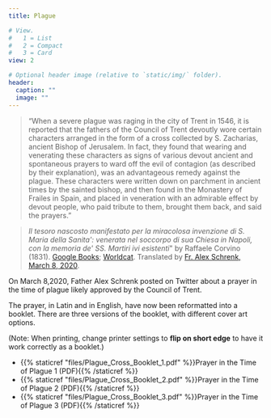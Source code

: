 ```yaml
---
title: Plague

# View.
#   1 = List
#   2 = Compact
#   3 = Card
view: 2

# Optional header image (relative to `static/img/` folder).
header:
  caption: ""
  image: ""
---
```


> “When a severe plague was raging in the city of Trent in 1546, it is reported that the fathers of the Council of Trent devoutly wore certain characters arranged in the form of a cross collected by S. Zacharias, ancient Bishop of Jerusalem. In fact, they found that wearing and venerating these characters as signs of various devout ancient and spontaneous prayers to ward off the evil of contagion (as described by their explanation), was an advantageous remedy against the plague. These characters were written down on parchment in ancient times by the sainted bishop, and then found in the Monastery of Frailes in Spain, and placed in veneration with an admirable effect by devout people, who paid tribute to them, brought them back, and said the prayers.”

> _Il tesoro nascosto manifestato per la miracolosa invenzione di S. Maria della Sanita': venerata nel soccorpo di sua Chiesa in Napoli, con la memoria de' SS. Martiri ivi esistenti_" by Raffaele Corvino (1831). [Google Books](books.google.com/books?id=VI_qvCq3nX0C&pg=PA97#v=onepage&q&f=false); [Worldcat](http://www.worldcat.org/oclc/867495900). Translated by [Fr. Alex Schrenk, March 8, 2020](https://threadreaderapp.com/thread/1236770869621460995.html).

On March 8,2020, Father Alex Schrenk posted on Twitter about a prayer in the time of plague likely approved by the Council of Trent. 

The prayer, in Latin and in English, have now been reformatted into a booklet. There are three versions of the booklet, with different cover art options.

(Note: When printing, change printer settings to **flip on short edge** to have it work correctly as a booklet.)


* {{% staticref "files/Plague_Cross_Booklet_1.pdf" %}}Prayer in the Time of Plague 1  (PDF){{% /staticref %}}
* {{% staticref "files/Plague_Cross_Booklet_2.pdf" %}}Prayer in the Time of Plague 2  (PDF){{% /staticref %}}
* {{% staticref "files/Plague_Cross_Booklet_3.pdf" %}}Prayer in the Time of Plague 3  (PDF){{% /staticref %}}

